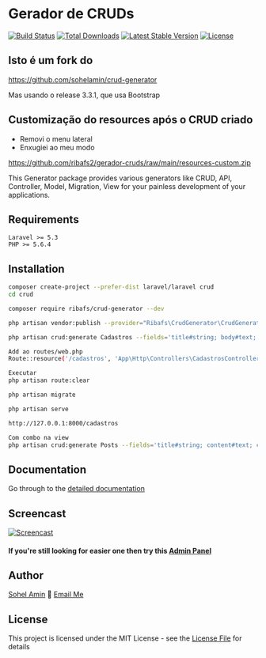 # Gerador de CRUDs

[![Build Status](https://travis-ci.org/appzcoder/crud-generator.svg)](https://travis-ci.org/appzcoder/crud-generator.svg)
[![Total Downloads](https://poser.pugx.org/appzcoder/crud-generator/d/total.svg)](https://packagist.org/packages/appzcoder/crud-generator)
[![Latest Stable Version](https://poser.pugx.org/appzcoder/crud-generator/v/stable.svg)](https://packagist.org/packages/appzcoder/crud-generator)
[![License](https://poser.pugx.org/appzcoder/crud-generator/license.svg)](https://packagist.org/packages/appzcoder/crud-generator)

## Isto é um fork do
https://github.com/sohelamin/crud-generator

Mas usando o release 3.3.1, que usa Bootstrap

## Customização do resources após o CRUD criado

- Removi o menu lateral
- Enxugiei ao meu modo

https://github.com/ribafs2/gerador-cruds/raw/main/resources-custom.zip

This Generator package provides various generators like CRUD, API, Controller, Model, Migration, View for your painless development of your applications.

## Requirements
    Laravel >= 5.3
    PHP >= 5.6.4

## Installation
```bash
composer create-project --prefer-dist laravel/laravel crud
cd crud

composer require ribafs/crud-generator --dev

php artisan vendor:publish --provider="Ribafs\CrudGenerator\CrudGeneratorServiceProvider"

php artisan crud:generate Cadastros --fields='title#string; body#text;' --controller-namespace=App\\Http\\Controllers --form-helper=html

Add ao routes/web.php
Route::resource('/cadastros', 'App\Http\Controllers\CadastrosController');

Executar
php artisan route:clear

php artisan migrate

php artisan serve

http://127.0.0.1:8000/cadastros

Com combo na view
php artisan crud:generate Posts --fields='title#string; content#text; category#select#options={"technology": "Technology", "tips": "Tips", "health": "Health"}' --view-path=admin --controller-namespace=App\\Http\\Controllers\\Admin --route-group=admin --form-helper=html
```

## Documentation
Go through to the [detailed documentation](doc#readme)

## Screencast

[![Screencast](http://img.youtube.com/vi/831-PFBsYfw/0.jpg)](https://www.youtube.com/watch?v=K2G3kMQtY5Y)

#### If you're still looking for easier one then try this [Admin Panel](https://github.com/appzcoder/laravel-admin)

## Author

[Sohel Amin](http://sohelamin.com) :email: [Email Me](mailto:sohelamincse@gmail.com)

## License

This project is licensed under the MIT License - see the [License File](LICENSE) for details
